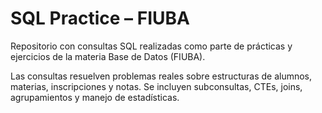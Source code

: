 # SQL Practice – FIUBA

Repositorio con consultas SQL realizadas como parte de prácticas y ejercicios de la materia Base de Datos (FIUBA).

Las consultas resuelven problemas reales sobre estructuras de alumnos, materias, inscripciones y notas. Se incluyen subconsultas, CTEs, joins, agrupamientos y manejo de estadísticas.
